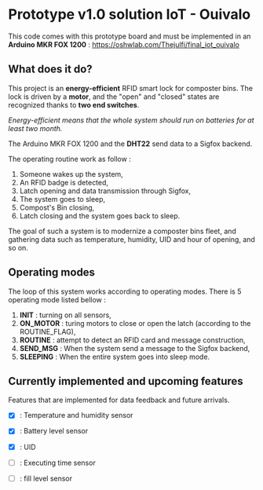 # Prototype v1.0 solution IoT - Ouivalo

This code comes with this prototype board and must be implemented in an **Arduino MKR FOX 1200** : https://oshwlab.com/Thejulfi/final_iot_ouivalo

## What does it do?

This project is an **energy-efficient** RFID smart lock for composter bins. The lock is driven by a **motor**, and the "open" and "closed" states are recognized thanks to **two end switches**.

*Energy-efficient means that the whole system should run on batteries for at least two month.*

The Arduino MKR FOX 1200 and the **DHT22** send data to a Sigfox backend.

The operating routine work as follow : 
1. Someone wakes up the system,
2. An RFID badge is detected,
3. Latch opening and data transmission through Sigfox,
4. The system goes to sleep,
5. Compost's Bin closing,
6. Latch closing and the system goes back to sleep.

The goal of such a system is to modernize a composter bins fleet, and gathering data such as temperature, humidity, UID and hour of opening, and so on.

## Operating modes

The loop of this system works according to operating modes. There is 5 operating mode listed bellow : 

1. **INIT** : turning on all sensors,
2. **ON_MOTOR** : turing motors to close or open the latch (according to the ROUTINE_FLAG),
3. **ROUTINE** : attempt to detect an RFID card and message construction,
4. **SEND_MSG** : When the system send a message to the Sigfox backend,
5. **SLEEPING** : When the entire system goes into sleep mode.


## Currently implemented and upcoming features

Features that are implemented for data feedback and future arrivals.

- [x] : Temperature and humidity sensor
- [x] : Battery level sensor
- [x] : UID 
- [ ] : Executing time sensor
- [ ] : fill level sensor

